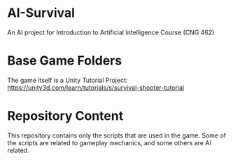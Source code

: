 # AI-Survival
An AI project for Introduction to Artificial Intelligence Course (CNG 462)


# Base Game Folders
The game itself is a Unity Tutorial Project: https://unity3d.com/learn/tutorials/s/survival-shooter-tutorial 

# Repository Content
This repository contains only the scripts that are used in the game. Some of the scripts are related to gameplay mechanics, and some others are AI related.

